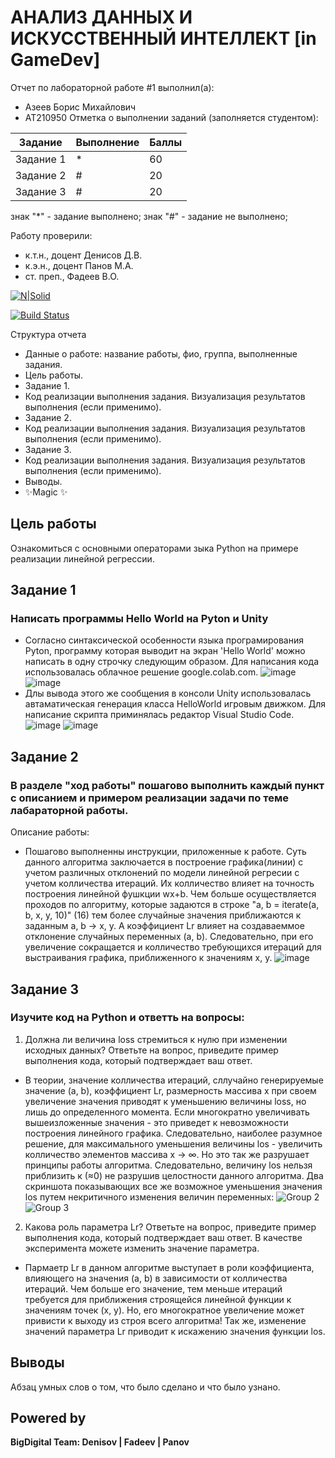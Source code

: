 # АНАЛИЗ ДАННЫХ И ИСКУССТВЕННЫЙ ИНТЕЛЛЕКТ [in GameDev]
Отчет по лабораторной работе #1 выполнил(а):
- Азеев Борис Михайлович
- АТ210950
Отметка о выполнении заданий (заполняется студентом):

| Задание | Выполнение | Баллы |
| ------ | ------ | ------ |
| Задание 1 | * | 60 |
| Задание 2 | # | 20 |
| Задание 3 | # | 20 |

знак "*" - задание выполнено; знак "#" - задание не выполнено;

Работу проверили:
- к.т.н., доцент Денисов Д.В.
- к.э.н., доцент Панов М.А.
- ст. преп., Фадеев В.О.

[![N|Solid](https://cldup.com/dTxpPi9lDf.thumb.png)](https://nodesource.com/products/nsolid)

[![Build Status](https://travis-ci.org/joemccann/dillinger.svg?branch=master)](https://travis-ci.org/joemccann/dillinger)

Структура отчета

- Данные о работе: название работы, фио, группа, выполненные задания.
- Цель работы.
- Задание 1.
- Код реализации выполнения задания. Визуализация результатов выполнения (если применимо).
- Задание 2.
- Код реализации выполнения задания. Визуализация результатов выполнения (если применимо).
- Задание 3.
- Код реализации выполнения задания. Визуализация результатов выполнения (если применимо).
- Выводы.
- ✨Magic ✨

## Цель работы
Ознакомиться с основными операторами зыка Python на примере реализации линейной регрессии.

## Задание 1
### Написать программы Hello World на Pyton и Unity
 - Согласно синтаксической особенности языка програмирования Pyton, программу которая выводит на экран 'Hello World' можно написать в одну строчку следующим образом. Для написания кода использовалась облачное решение google.colab.com.
![image](https://user-images.githubusercontent.com/114149527/191734945-b34a83ab-6e13-4e3a-a576-c56cfeb8db9a.png)
![image](https://user-images.githubusercontent.com/114149527/191735370-965fb56f-38db-453d-8beb-304b4a15ef78.png)
 - Длы вывода этого же сообщения в консоли Unity использовалась автаматическая генерация класса HelloWorld игровым движком. Для написание скрипта приминялась редактор Visual Studio Code.
![image](https://user-images.githubusercontent.com/114149527/191746706-4fec617d-03c5-405c-8301-f74125437816.png)
![image](https://user-images.githubusercontent.com/114149527/191747024-3f44d2f6-8a8c-424e-a611-d10f04369e7f.png)

## Задание 2
### В разделе "ход работы" пошагово выполнить каждый пункт с описанием и примером реализации задачи по теме лабараторной работы.
Описание работы:
 - Пошагово выполненны инструкции, приложенные к работе. Суть данного алгоритма заключается в построение графика(линии) с учетом различных отклонений по модели линейной регресии с учетом колличества итераций. Их колличество влияет на точность построения линейной фушкции wx+b. Чем больше осуществляется проходов по алгоритму, которые задаются в строке "a, b = iterate(a, b, x, y, 10)" (16) тем более случайные значения приближаются к заданным a, b -> x, y. А коэффициент Lr влияет на создаваеммое отклонение случайных переменных (a, b). Следовательно, при его увеличение сокращается и колличество требующихся итераций для выстраивания графика, приближенного к значениям x, y.
![image](https://user-images.githubusercontent.com/114149527/191891087-08ca4fcc-46b9-4024-90b5-272b4a1f3c2c.png)

## Задание 3
### Изучите код на Python и ответть на вопросы:
 1. Должна ли величина loss стремиться к нулю при изменении исходных данных? Ответьте на вопрос, приведите пример выполнения кода, который подтверждает ваш ответ.
 - В теории, значение колличества итераций, сллучайно генерируемые значение (a, b), коэффициент Lr, размерность массива x при своем увеличение значения приводят к уменьшению величины loss, но лишь до определенного момента. Если многократно увеличивать вышеизложенные значения - это приведет к невозможности построения линейного графика. Следовательно, наиболее разумное решение, для максимального уменьшения величины los - увеличить колличество элементов массива x ->  ∞. Но это так же разрушает принципы работы алгоритма. Следовательно, величину los нельзя приблизить к (≈0) не разрушив целостности данного алгоритма. Два скриншота показывающих все же возможное уменьшения значения los путем некритичного изменения величин переменных:
![Group 2](https://user-images.githubusercontent.com/114149527/191895359-277f492a-41f0-4cfb-be6b-2920ab7f1e0d.png)
![Group 3](https://user-images.githubusercontent.com/114149527/191895521-b83473e9-bf36-4d7b-9d9f-32dc2be87b12.png)
 2. Какова роль параметра Lr? Ответьте на вопрос, приведите пример выполнения кода, который подтверждает ваш ответ. В качестве эксперимента можете изменить значение параметра.
 - Пармаетр Lr в данном алгоритме выступает в роли коэффициента, влияющего на значения (a, b) в зависимости от колличества итераций. Чем больше его значение, тем меньше итераций требуется для приближения строящейся линейной функции к значениям точек (x, y). Но, его многократное увеличение может привисти к выходу из строя всего алгоритма! Так же, изменение значений параметра Lr приводит к искажению значения функции los. 


## Выводы

Абзац умных слов о том, что было сделано и что было узнано.

## Powered by

**BigDigital Team: Denisov | Fadeev | Panov**
